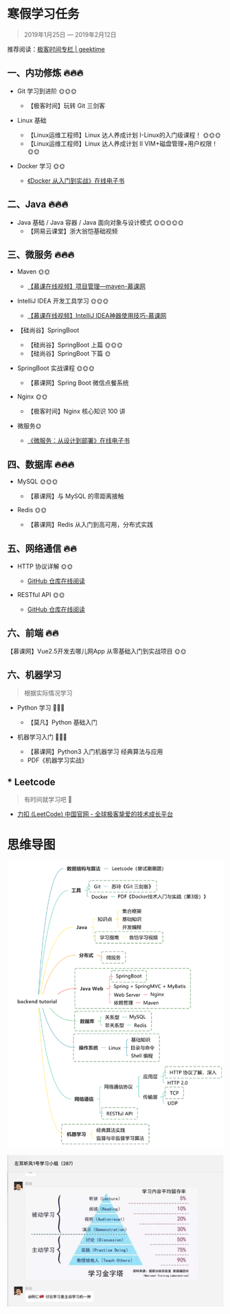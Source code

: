 # 寒假学习任务

> 2019年1月25日 — 2019年2月12日



推荐阅读：[极客时间专栏 | geektime](http://geektime.biodwhu.cn/)



## 一、内功修炼 🔥🔥🔥

- Git 学习到进阶 🌞🌞🌞
  - 【极客时间】玩转 Git 三剑客

- Linux 基础
  - 【Linux运维工程师】Linux 达人养成计划 I-Linux的入门级课程！ 🌞🌞🌞
  - 【Linux运维工程师】Linux 达人养成计划 II VIM+磁盘管理+用户权限！ 🌞🌞

- Docker 学习 🌞🌞
  - [《Docker 从入门到实战》在线电子书](https://yeasy.gitbooks.io/docker_practice/content/introduction/)



## 二、Java 🔥🔥🔥

- Java 基础 / Java 容器 / Java 面向对象与设计模式 🌞🌞🌞🌞🌞
  - 【网易云课堂】浙大翁恺基础视频



## 三、微服务 🔥🔥🔥

- Maven 🌞🌞
   - [【慕课在线视频】项目管理—maven-慕课网](https://www.imooc.com/learn/443)

- IntelliJ IDEA 开发工具学习 🌞🌞🌞
  - [【慕课在线视频】IntelliJ IDEA神器使用技巧-慕课网](https://www.imooc.com/learn/924)

- 【硅尚谷】SpringBoot
  - 【硅尚谷】SpringBoot 上篇 🌞🌞🌞
  - 【硅尚谷】SpringBoot 下篇 🌞

- SpringBoot 实战课程 🌞🌞🌞
  - 【慕课网】Spring Boot 微信点餐系统

- Nginx 🌞🌞
  - 【极客时间】Nginx 核心知识 100 讲

- 微服务🌞
  - [《微服务：从设计到部署》在线电子书](https://github.com/DocsHome/microservices)



## 四、数据库 🔥🔥🔥

- MySQL 🌞🌞🌞
  - 【慕课网】与 MySQL 的零距离接触

- Redis 🌞🌞
  - 【慕课网】Redis 从入门到高可用，分布式实践



## 五、网络通信 🔥🔥

- HTTP 协议详解 🌞🌞
  - [GitHub 仓库在线阅读](https://github.com/frank-lam/fullstack-tutorial/blob/master/notes/%E8%AE%A1%E7%AE%97%E6%9C%BA%E7%BD%91%E7%BB%9C.md#%E7%AC%AC%E4%BA%8C%E9%83%A8%E5%88%86%E5%BA%94%E7%94%A8%E5%B1%82http)

- RESTful API 🌞🌞
  - [GitHub 仓库在线阅读](https://github.com/frank-lam/fullstack-tutorial/blob/master/notes/RESTful%20API.md)



## 六、前端 🔥🔥

【慕课网】Vue2.5开发去哪儿网App 从零基础入门到实战项目 🌞🌞



## 六、机器学习

> 根据实际情况学习

- Python 学习 🐷🐷🐷
  - 【莫凡】Python 基础入门

- 机器学习入门 🐷🐷🐷
  - 【慕课网】Python3 入门机器学习 经典算法与应用
  - PDF《机器学习实战》



## * Leetcode

> 有时间就学习吧 🐷

- [力扣 (LeetCode) 中国官网 - 全球极客挚爱的技术成长平台](https://leetcode-cn.com/)





# 思维导图

![backend-tutorial](assets/backend-tutorial.svg)



![1548344484125](assets/1548344484125.png)